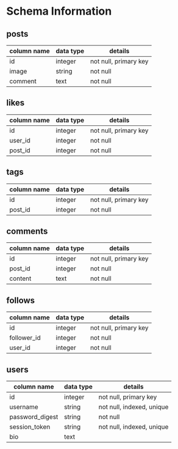 # Schema Information

## posts
column name | data type | details
------------|-----------|-----------------------
id          | integer   | not null, primary key
image       | string    | not null
comment     | text      | not null

## likes
column name | data type | details
------------|-----------|-----------------------
id          | integer   | not null, primary key
user_id     | integer   | not null
post_id     | integer   | not null

## tags
column name | data type | details
------------|-----------|-----------------------
id          | integer   | not null, primary key
post_id     | integer   | not null

## comments
column name | data type | details
------------|-----------|-----------------------
id          | integer   | not null, primary key
post_id     | integer   | not null
content     | text      | not null

## follows
column name | data type | details
------------|-----------|-----------------------
id          | integer   | not null, primary key
follower_id | integer   | not null
user_id     | integer   | not null

## users
column name     | data type | details
----------------|-----------|-----------------------
id              | integer   | not null, primary key
username        | string    | not null, indexed, unique
password_digest | string    | not null
session_token   | string    | not null, indexed, unique
bio             | text      |

